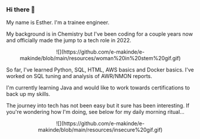 ### Hi there 👋

My name is Esther. I'm a trainee engineer.

My background is in Chemistry but I've been coding for a couple years now and officially made the jump to a tech role in 2022.

<!-- Woman in stem GIF-->
<p align="center">
![](https://github.com/e-makinde/e-makinde/blob/main/resources/woman%20in%20stem%20gif.gif)
</p>

So far, I've learned Python, SQL, HTML, AWS basics and Docker basics. I've worked on SQL tuning and analysis of AWR/NMON reports.

I'm currently learning Java and would like to work towards certifications to back up my skills.

The journey into tech has not been easy but it sure has been interesting. If you're wondering how I'm doing, see below for my daily morning ritual...

<!-- Insecure GIF -->
<p align="center">
![](https://github.com/e-makinde/e-makinde/blob/main/resources/insecure%20gif.gif)
</p>

<!--
**e-makinde/e-makinde** is a ✨ _special_ ✨ repository because its `README.md` (this file) appears on your GitHub profile.

Here are some ideas to get you started:

- 🔭 I’m currently working on ...
- 🌱 I’m currently learning ...
- 👯 I’m looking to collaborate on ...
- 🤔 I’m looking for help with ...
- 💬 Ask me about ...
- 📫 How to reach me: ...
- 😄 Pronouns: ...
- ⚡ Fun fact: ...
-->
